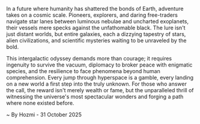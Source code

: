 
In a future where humanity has shattered the bonds of Earth, adventure takes on a cosmic scale. Pioneers, explorers, and daring free-traders navigate star lanes between luminous nebulae and uncharted exoplanets, their vessels mere specks against the unfathomable black. The lure isn't just distant worlds, but entire galaxies, each a dizzying tapestry of stars, alien civilizations, and scientific mysteries waiting to be unraveled by the bold.

This intergalactic odyssey demands more than courage; it requires ingenuity to survive the vacuum, diplomacy to broker peace with enigmatic species, and the resilience to face phenomena beyond human comprehension. Every jump through hyperspace is a gamble, every landing on a new world a first step into the truly unknown. For those who answer the call, the reward isn't merely wealth or fame, but the unparalleled thrill of witnessing the universe's most spectacular wonders and forging a path where none existed before.

~ By Hozmi - 31 October 2025
